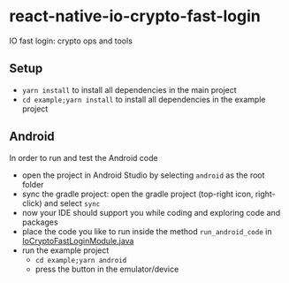 # react-native-io-crypto-fast-login

IO fast login: crypto ops and tools


## Setup
- `yarn install` to install all dependencies in the main project
- `cd example;yarn install` to install all dependencies in the example project

## Android
In order to run and test the Android code
- open the project in Android Studio by selecting `android` as the root folder
- sync the gradle project: open the gradle project (top-right icon, right-click) and select `sync`
- now your IDE should support you while coding and exploring code and packages
- place the code you like to run inside the method `run_android_code` in [IoCryptoFastLoginModule.java](android/src/main/java/com/reactnativeiocryptofastlogin/IoCryptoFastLoginModule.java)
- run the example project
    - `cd example;yarn android`
    - press the button in the emulator/device
